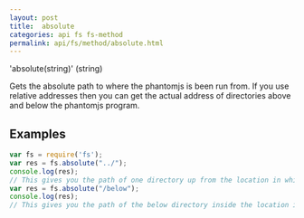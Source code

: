 ```yaml
---
layout: post
title:  absolute
categories: api fs fs-method
permalink: api/fs/method/absolute.html
---
```

'absolute(string)' (string)

Gets the absolute path to where the phantomjs is been run from.
If you use relative addresses then you can get the actual address of directories above and below the phantomjs program.

## Examples

```javascript
var fs = require('fs');
var res = fs.absolute("../");
console.log(res);
// This gives you the path of one directory up from the location in which phantomjs is running.
var res = fs.absolute("/below");
console.log(res);
// This gives you the path of the below directory inside the location in which phantomjs is running.
```








